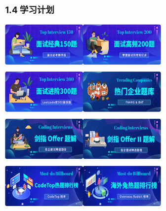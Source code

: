# 1.4 学习计划

<html>
<div class="plan-box">
  <a href="https://2xiao.github.io/leetcode-js/leetcode/solution/top_150_list.html">
    <img class="plan nozoom" src="../../../assets/images/home-2.png" alt="top150"/>
  </a>
  <a href="https://2xiao.github.io/leetcode-js/leetcode/solution/top_200_list.html">
    <img class="plan nozoom" src="../../../assets/images/home-1.png" alt="top200"/>
  </a>
</div>
<div class="plan-box">
  <a href="https://2xiao.github.io/leetcode-js/leetcode/solution/top_300_list.html">
    <img class="plan nozoom" src="../../../assets/images/home-5.png" alt="top_300"/>
  </a>
  <a href="https://2xiao.github.io/leetcode-js/leetcode/solution/company_list.html">
    <img class="plan nozoom" src="../../../assets/images/home-6.png" alt="company"/>
  </a>
</div>
<div class="plan-box">
  <a href="https://2xiao.github.io/leetcode-js/leetcode/solution/offer_list.html">
    <img class="plan nozoom" src="../../../assets/images/home-7.png" alt="offer"/>
  </a>
  <a href="https://2xiao.github.io/leetcode-js/leetcode/solution/offer2_list.html">
    <img class="plan nozoom" src="../../../assets/images/home-8.png" alt="offer2"/>
  </a>
</div>
<div class="plan-box">
  <a href="https://2xiao.github.io/leetcode-js/leetcode/solution/codetop_list.html">
    <img class="plan nozoom" src="../../../assets/images/home-3.png" alt="codetop"/>
  </a>
  <a href="https://2xiao.github.io/leetcode-js/leetcode/solution/rabbit_list.html">
    <img class="plan nozoom" src="../../../assets/images/home-4.png" alt="rabbit"/>
  </a>
</div>

<style>
.plan-box {
    margin: 0;
    display: flex;
    align-items: center;
    justify-content: space-evenly;
}
.plan {
    margin: 10px 0;
    border-radius: 5px;
    height: 130px;

}
</style>
</html>
